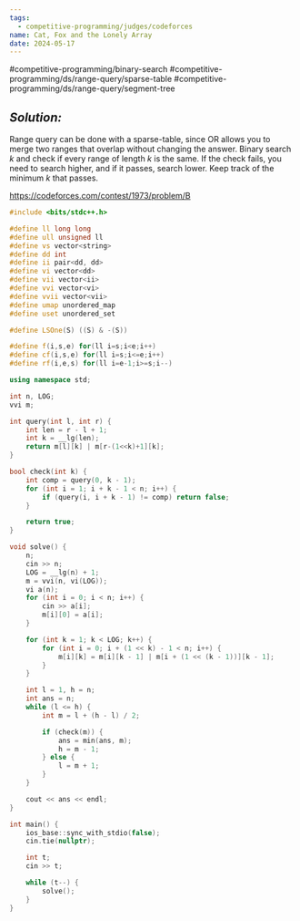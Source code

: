 ```yaml
---
tags:
  - competitive-programming/judges/codeforces
name: Cat, Fox and the Lonely Array
date: 2024-05-17
---
```

#competitive-programming/binary-search #competitive-programming/ds/range-query/sparse-table #competitive-programming/ds/range-query/segment-tree 
## _Solution:_
Range query can be done with a sparse-table, since $\mathrm{OR}$ allows you to merge two ranges that overlap without changing the answer. Binary search $k$ and check if every range of length $k$ is the same. If the check fails, you need to search higher, and if it passes, search lower. Keep track of the minimum $k$ that passes.

https://codeforces.com/contest/1973/problem/B
```cpp
#include <bits/stdc++.h>

#define ll long long
#define ull unsigned ll
#define vs vector<string>
#define dd int
#define ii pair<dd, dd>
#define vi vector<dd>
#define vii vector<ii>
#define vvi vector<vi>
#define vvii vector<vii>
#define umap unordered_map
#define uset unordered_set

#define LSOne(S) ((S) & -(S))

#define f(i,s,e) for(ll i=s;i<e;i++)
#define cf(i,s,e) for(ll i=s;i<=e;i++)
#define rf(i,e,s) for(ll i=e-1;i>=s;i--)

using namespace std;

int n, LOG;
vvi m;

int query(int l, int r) {
    int len = r - l + 1;
    int k = __lg(len);
    return m[l][k] | m[r-(1<<k)+1][k];
}

bool check(int k) {
    int comp = query(0, k - 1);
    for (int i = 1; i + k - 1 < n; i++) {
        if (query(i, i + k - 1) != comp) return false;
    }

    return true;
}

void solve() {
    n;
    cin >> n;
    LOG = __lg(n) + 1;
    m = vvi(n, vi(LOG));
    vi a(n);
    for (int i = 0; i < n; i++) {
        cin >> a[i];
        m[i][0] = a[i];
    }

    for (int k = 1; k < LOG; k++) {
        for (int i = 0; i + (1 << k) - 1 < n; i++) {
            m[i][k] = m[i][k - 1] | m[i + (1 << (k - 1))][k - 1];
        }
    }

    int l = 1, h = n;
    int ans = n;
    while (l <= h) {
        int m = l + (h - l) / 2;

        if (check(m)) {
            ans = min(ans, m);
            h = m - 1;
        } else {
            l = m + 1;
        }
    }

    cout << ans << endl;
}

int main() {
    ios_base::sync_with_stdio(false);
    cin.tie(nullptr);

    int t;
    cin >> t;

    while (t--) {
        solve();
    }
}
```
